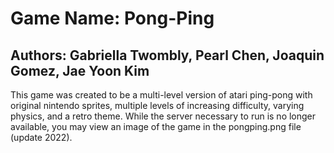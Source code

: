 # Game Name: Pong-Ping
## Authors: Gabriella Twombly, Pearl Chen, Joaquin Gomez, Jae Yoon Kim

This game was created to be a multi-level version of atari ping-pong with original nintendo sprites, multiple levels of increasing difficulty, varying physics, and a retro theme. While the server necessary to run is no longer available, you may view an image of the game in the pongping.png file (update 2022).
